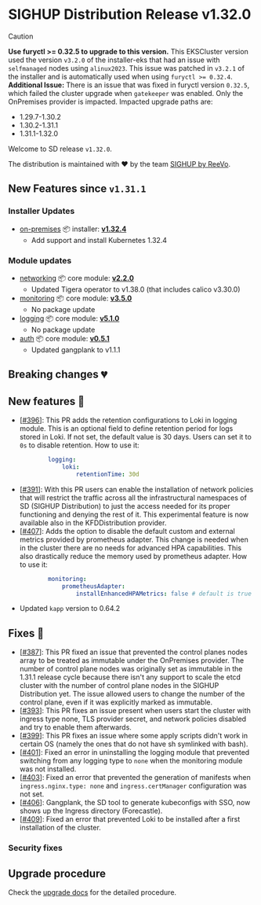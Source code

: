 # SIGHUP Distribution Release v1.32.0

> [!CAUTION]
> **Use furyctl >= 0.32.5 to upgrade to this version.**
> This EKSCluster version used the version `v3.2.0` of the installer-eks that had an issue with `selfmanaged` nodes using `alinux2023`.
> This issue was patched in `v3.2.1` of the installer and is automatically used when using `furyctl >= 0.32.4`.
> **Additional Issue:** There is an issue that was fixed in furyctl version `0.32.5`, which failed the cluster upgrade when `gatekeeper` was enabled. Only the OnPremises provider is impacted.
> Impacted upgrade paths are:
> - 1.29.7-1.30.2
> - 1.30.2-1.31.1
> - 1.31.1-1.32.0

Welcome to SD release `v1.32.0`.

The distribution is maintained with ❤️ by the team [SIGHUP by ReeVo](https://sighup.io/).

## New Features since `v1.31.1`

### Installer Updates
- [on-premises](https://github.com/sighupio/installer-on-premises) 📦 installer: [**v1.32.4**](https://github.com/sighupio/installer-on-premises/releases/tag/v1.32.4)
  - Add support and install Kubernetes 1.32.4

### Module updates
- [networking](https://github.com/sighupio/module-networking) 📦 core module: [**v2.2.0**](https://github.com/sighupio/module-networking/releases/tag/v2.2.0)
  - Updated Tigera operator to v1.38.0 (that includes calico v3.30.0)
- [monitoring](https://github.com/sighupio/module-monitoring) 📦 core module: [**v3.5.0**](https://github.com/sighupio/module-monitoring/releases/tag/v3.5.0)
  - No package update
- [logging](https://github.com/sighupio/module-logging) 📦 core module: [**v5.1.0**](https://github.com/sighupio/module-logging/releases/tag/v5.1.0)
  - No package update
- [auth](https://github.com/sighupio/module-auth) 📦 core module: [**v0.5.1**](https://github.com/sighupio/module-auth/releases/tag/v0.5.1)
  - Updated gangplank to v1.1.1

## Breaking changes 💔

## New features 🌟

- [[#396](https://github.com/sighupio/distribution/pull/396)]: This PR adds the retention configurations to Loki in logging module. This is an optional field to define retention period for logs stored in Loki. If not set, the default value is 30 days. Users can set it to `0s` to disable retention.
How to use it:
    ```yaml
            logging:
                loki:
                    retentionTime: 30d
    ```
- [[#391](https://github.com/sighupio/distribution/pull/391)]: With this PR users can enable the installation of network policies that will restrict the traffic across all the infrastructural namespaces of SD (SIGHUP Distribution) to just the access needed for its proper functioning and denying the rest of it. This experimental feature is now available also in the KFDDistribution provider.
- [[#407](https://github.com/sighupio/distribution/pull/407)]: Adds the option to disable the default custom and external metrics provided by prometheus adapter. This change is needed when in the cluster there are no needs for advanced HPA capabilities. This also drastically reduce the memory used by prometheus adapter.
How to use it:
    ```yaml
            monitoring:
                prometheusAdapter:
                    installEnhancedHPAMetrics: false # default is true
    ```
- Updated `kapp` version to 0.64.2
## Fixes 🐞

- [[#387](https://github.com/sighupio/distribution/pull/387)]: This PR fixed an issue that prevented the control planes nodes array to be treated as immutable under the OnPremises provider. The number of control plane nodes was originally set as immutable in the 1.31.1 release cycle because there isn't any support to scale the etcd cluster with the number of control plane nodes in the SIGHUP Distribution yet. The issue allowed users to change the number of the control plane, even if it was explicitly marked as immutable.
- [[#393](https://github.com/sighupio/distribution/pull/393)]: This PR fixes an issue present when users start the cluster with ingress type none, TLS provider secret, and network policies disabled and try to enable them afterwards.
- [[#399](https://github.com/sighupio/distribution/pull/399)]: This PR fixes an issue where some apply scripts didn't work in certain OS (namely the ones that do not have sh symlinked with bash).
- [[#401](https://github.com/sighupio/distribution/pull/401)]: Fixed an error in uninstalling the logging module that prevented switching from any logging type to `none` when the monitoring module was not installed.
- [[#403](https://github.com/sighupio/distribution/pull/403)]: Fixed an error that prevented the generation of manifests when `ingress.nginx.type: none` and `ingress.certManager` configuration was not set.
- [[#406](https://github.com/sighupio/distribution/pull/406)]: Gangplank, the SD tool to generate kubeconfigs with SSO, now shows up the Ingress directory (Forecastle).
- [[#409](https://github.com/sighupio/distribution/pull/409)]: Fixed an error that prevented Loki to be installed after a first installation of the cluster.

### Security fixes

## Upgrade procedure

Check the [upgrade docs](https://docs.sighup.io/docs/installation/upgrades/) for the detailed procedure.
